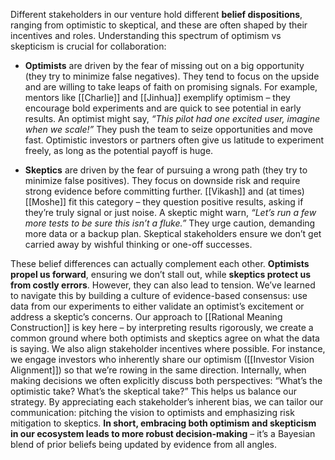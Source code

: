 Different stakeholders in our venture hold different **belief dispositions**, ranging from optimistic to skeptical, and these are often shaped by their incentives and roles. Understanding this spectrum of optimism vs skepticism is crucial for collaboration:

- **Optimists** are driven by the fear of missing out on a big opportunity (they try to minimize false negatives). They tend to focus on the upside and are willing to take leaps of faith on promising signals. For example, mentors like [[Charlie]] and [[Jinhua]] exemplify optimism – they encourage bold experiments and are quick to see potential in early results. An optimist might say, _“This pilot had one excited user, imagine when we scale!”_ They push the team to seize opportunities and move fast. Optimistic investors or partners often give us latitude to experiment freely, as long as the potential payoff is huge.
    
- **Skeptics** are driven by the fear of pursuing a wrong path (they try to minimize false positives). They focus on downside risk and require strong evidence before committing further. [[Vikash]] and (at times) [[Moshe]] fit this category – they question positive results, asking if they’re truly signal or just noise. A skeptic might warn, _“Let’s run a few more tests to be sure this isn’t a fluke.”_ They urge caution, demanding more data or a backup plan. Skeptical stakeholders ensure we don’t get carried away by wishful thinking or one-off successes.
    
These belief differences can actually complement each other. **Optimists propel us forward**, ensuring we don’t stall out, while **skeptics protect us from costly errors**. However, they can also lead to tension. We’ve learned to navigate this by building a culture of evidence-based consensus: use data from our experiments to either validate an optimist’s excitement or address a skeptic’s concerns. Our approach to [[Rational Meaning Construction]] is key here – by interpreting results rigorously, we create a common ground where both optimists and skeptics agree on what the data is saying. We also align stakeholder incentives where possible. For instance, we engage investors who inherently share our optimism ([[Investor Vision Alignment]]) so that we’re rowing in the same direction. Internally, when making decisions we often explicitly discuss both perspectives: “What’s the optimistic take? What’s the skeptical take?” This helps us balance our strategy. By appreciating each stakeholder’s inherent bias, we can tailor our communication: pitching the vision to optimists and emphasizing risk mitigation to skeptics. **In short, embracing both optimism and skepticism in our ecosystem leads to more robust decision-making** – it’s a Bayesian blend of prior beliefs being updated by evidence from all angles.